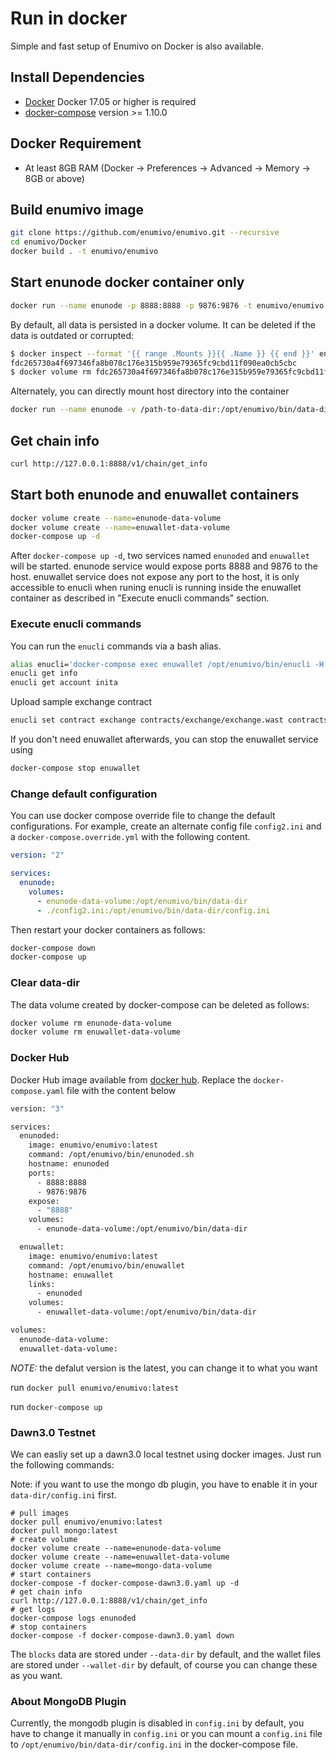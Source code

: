 # Run in docker

Simple and fast setup of Enumivo on Docker is also available.

## Install Dependencies

- [Docker](https://docs.docker.com) Docker 17.05 or higher is required
- [docker-compose](https://docs.docker.com/compose/) version >= 1.10.0

## Docker Requirement

- At least 8GB RAM (Docker -> Preferences -> Advanced -> Memory -> 8GB or above)

## Build enumivo image

```bash
git clone https://github.com/enumivo/enumivo.git --recursive
cd enumivo/Docker
docker build . -t enumivo/enumivo
```

## Start enunode docker container only

```bash
docker run --name enunode -p 8888:8888 -p 9876:9876 -t enumivo/enumivo enunoded.sh arg1 arg2
```

By default, all data is persisted in a docker volume. It can be deleted if the data is outdated or corrupted:

```bash
$ docker inspect --format '{{ range .Mounts }}{{ .Name }} {{ end }}' enunode
fdc265730a4f697346fa8b078c176e315b959e79365fc9cbd11f090ea0cb5cbc
$ docker volume rm fdc265730a4f697346fa8b078c176e315b959e79365fc9cbd11f090ea0cb5cbc
```

Alternately, you can directly mount host directory into the container

```bash
docker run --name enunode -v /path-to-data-dir:/opt/enumivo/bin/data-dir -p 8888:8888 -p 9876:9876 -t enumivo/enumivo enunoded.sh arg1 arg2
```

## Get chain info

```bash
curl http://127.0.0.1:8888/v1/chain/get_info
```

## Start both enunode and enuwallet containers

```bash
docker volume create --name=enunode-data-volume
docker volume create --name=enuwallet-data-volume
docker-compose up -d
```

After `docker-compose up -d`, two services named `enunoded` and `enuwallet` will be started. enunode service would expose ports 8888 and 9876 to the host. enuwallet service does not expose any port to the host, it is only accessible to enucli when runing enucli is running inside the enuwallet container as described in "Execute enucli commands" section.

### Execute enucli commands

You can run the `enucli` commands via a bash alias.

```bash
alias enucli='docker-compose exec enuwallet /opt/enumivo/bin/enucli -H enunoded'
enucli get info
enucli get account inita
```

Upload sample exchange contract

```bash
enucli set contract exchange contracts/exchange/exchange.wast contracts/exchange/exchange.abi
```

If you don't need enuwallet afterwards, you can stop the enuwallet service using

```bash
docker-compose stop enuwallet
```

### Change default configuration

You can use docker compose override file to change the default configurations. For example, create an alternate config file `config2.ini` and a `docker-compose.override.yml` with the following content.

```yaml
version: "2"

services:
  enunode:
    volumes:
      - enunode-data-volume:/opt/enumivo/bin/data-dir
      - ./config2.ini:/opt/enumivo/bin/data-dir/config.ini
```

Then restart your docker containers as follows:

```bash
docker-compose down
docker-compose up
```

### Clear data-dir

The data volume created by docker-compose can be deleted as follows:

```bash
docker volume rm enunode-data-volume
docker volume rm enuwallet-data-volume
```

### Docker Hub

Docker Hub image available from [docker hub](https://hub.docker.com/r/enumivo/enumivo/).
Replace the `docker-compose.yaml` file with the content below

```bash
version: "3"

services:
  enunoded:
    image: enumivo/enumivo:latest
    command: /opt/enumivo/bin/enunoded.sh
    hostname: enunoded
    ports:
      - 8888:8888
      - 9876:9876
    expose:
      - "8888"
    volumes:
      - enunode-data-volume:/opt/enumivo/bin/data-dir

  enuwallet:
    image: enumivo/enumivo:latest
    command: /opt/enumivo/bin/enuwallet
    hostname: enuwallet
    links:
      - enunoded
    volumes:
      - enuwallet-data-volume:/opt/enumivo/bin/data-dir

volumes:
  enunode-data-volume:
  enuwallet-data-volume:

```

*NOTE:* the defalut version is the latest, you can change it to what you want

run `docker pull enumivo/enumivo:latest` 

run `docker-compose up`

### Dawn3.0 Testnet

We can easliy set up a dawn3.0 local testnet using docker images. Just run the following commands:

Note: if you want to use the mongo db plugin, you have to enable it in your `data-dir/config.ini` first.

```
# pull images
docker pull enumivo/enumivo:latest
docker pull mongo:latest
# create volume
docker volume create --name=enunode-data-volume
docker volume create --name=enuwallet-data-volume
docker volume create --name=mongo-data-volume
# start containers
docker-compose -f docker-compose-dawn3.0.yaml up -d
# get chain info
curl http://127.0.0.1:8888/v1/chain/get_info
# get logs
docker-compose logs enunoded
# stop containers
docker-compose -f docker-compose-dawn3.0.yaml down
```

The `blocks` data are stored under `--data-dir` by default, and the wallet files are stored under `--wallet-dir` by default, of course you can change these as you want.

### About MongoDB Plugin

Currently, the mongodb plugin is disabled in `config.ini` by default, you have to change it manually in `config.ini` or you can mount a `config.ini` file to `/opt/enumivo/bin/data-dir/config.ini` in the docker-compose file.